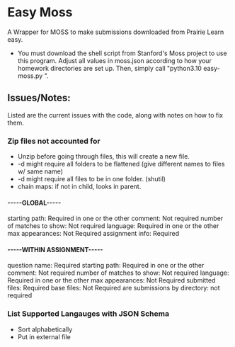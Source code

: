 # Easy Moss

A Wrapper for MOSS to make submissions downloaded from Prairie Learn easy.

* You must download the shell script from Stanford's Moss project to use this program.
Adjust all values in moss.json according to how your homework directories are set up. Then, simply call "python3.10 easy-moss.py <directory of moss.json>".

## Issues/Notes:

Listed are the current issues with the code, along with notes on how to fix them.

### Zip files not accounted for

- Unzip before going through files, this will create a new file.
- -d might require all folders to be flattened (give different names to files w/ same name)
- -d might require all files to be in one folder. (shutil)
- chain maps: if not in child, looks in parent.

#### -----GLOBAL-----

starting path: Required in one or the other
comment: Not required
number of matches to show: Not required
language: Required in one or the other
max appearances: Not Required
assignment info: Required

#### -----WITHIN ASSIGNMENT-----

question name: Required
starting path: Required in one or the other
comment: Not required
number of matches to show: Not required
language: Required in one or the other
max appearances: Not Required
submitted files: Required
base files: Not Required
are submissions by directory: not required

### List Supported Langauges with JSON Schema

- Sort alphabetically
- Put in external file
